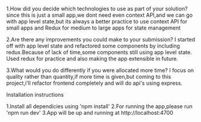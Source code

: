 1.How did you decide which technologies to use as part of your solution?
since this is just a small app,we dont need even context API,and we can go with app level state,but its always a better practice to use context API for small apps and Redux for medium to large apps for state management

2.Are there any improvements you could make to your submission?
I started off with app level state and refactored some components by including redux.Because of lack of time,some components still using app level state.
Used redux for practice and also making the app extensible in future.

3.What would you do differently if you were allocated more time?
  I focus on quality rather than quantity,if more time is given,but coming to this project,i'll refactor frontend completely and will do api's using express.


  Installation instructions
  
  1.Install all dependicies using 'npm install'
  2.For running the app,please run  'npm run dev'
  3.App will be up and running at  http://localhost:4700

